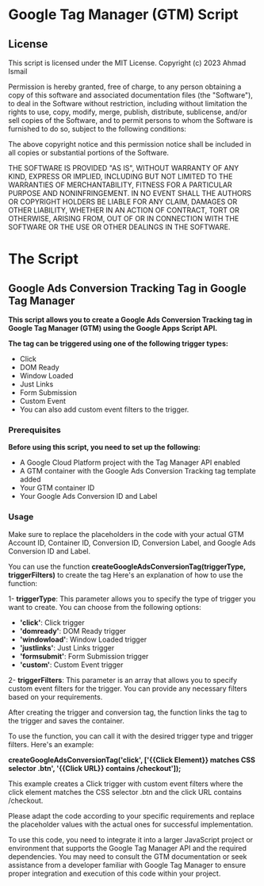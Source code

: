 #  Google Tag Manager (GTM) Script
## License
This script is licensed under the MIT License.
Copyright (c) 2023 Ahmad Ismail

Permission is hereby granted, free of charge, to any person obtaining a copy
of this software and associated documentation files (the "Software"), to deal
in the Software without restriction, including without limitation the rights
to use, copy, modify, merge, publish, distribute, sublicense, and/or sell
copies of the Software, and to permit persons to whom the Software is
furnished to do so, subject to the following conditions:

The above copyright notice and this permission notice shall be included in all
copies or substantial portions of the Software.

THE SOFTWARE IS PROVIDED "AS IS", WITHOUT WARRANTY OF ANY KIND, EXPRESS OR
IMPLIED, INCLUDING BUT NOT LIMITED TO THE WARRANTIES OF MERCHANTABILITY,
FITNESS FOR A PARTICULAR PURPOSE AND NONINFRINGEMENT. IN NO EVENT SHALL THE
AUTHORS OR COPYRIGHT HOLDERS BE LIABLE FOR ANY CLAIM, DAMAGES OR OTHER
LIABILITY, WHETHER IN AN ACTION OF CONTRACT, TORT OR OTHERWISE, ARISING FROM,
OUT OF OR IN CONNECTION WITH THE SOFTWARE OR THE USE OR OTHER DEALINGS IN THE
SOFTWARE.

# The Script

## Google Ads Conversion Tracking Tag in Google Tag Manager
**This script allows you to create a Google Ads Conversion Tracking tag in Google Tag Manager (GTM) using the Google Apps Script API.**

**The tag can be triggered using one of the following trigger types:**

- Click
- DOM Ready
- Window Loaded
- Just Links
- Form Submission
- Custom Event
- You can also add custom event filters to the trigger.

### Prerequisites
**Before using this script, you need to set up the following:**

- A Google Cloud Platform project with the Tag Manager API enabled
- A GTM container with the Google Ads Conversion Tracking tag template added
- Your GTM container ID
- Your Google Ads Conversion ID and Label

### Usage

Make sure to replace the placeholders in the code with your actual GTM Account ID, Container ID, Conversion ID, Conversion Label, and Google Ads Conversion ID and Label.

You can use the function **createGoogleAdsConversionTag(triggerType, triggerFilters)** to create the tag
Here's an explanation of how to use the function:

1- **triggerType**: This parameter allows you to specify the type of trigger you want to create. You can choose from the following options:

- **'click'**: Click trigger
- **'domready'**: DOM Ready trigger
- **'windowload'**: Window Loaded trigger
- **'justlinks'**: Just Links trigger
- **'formsubmit'**: Form Submission trigger
- **'custom'**: Custom Event trigger

2- **triggerFilters**: This parameter is an array that allows you to specify custom event filters for the trigger. You can provide any necessary filters based on your requirements.

  After creating the trigger and conversion tag, the function links the tag to the trigger and saves the container.

  To use the function, you can call it with the desired trigger type and trigger filters. Here's an example:
  
  **createGoogleAdsConversionTag('click', ['{{Click Element}} matches CSS selector .btn', '{{Click URL}} contains /checkout']);**
  
  This example creates a Click trigger with custom event filters where the click element matches the CSS selector .btn and the click     URL contains /checkout.

Please adapt the code according to your specific requirements and replace the placeholder values with the actual ones for successful   implementation.

To use this code, you need to integrate it into a larger JavaScript project or environment that supports the Google Tag Manager API and the required dependencies. You may need to consult the GTM documentation or seek assistance from a developer familiar with Google Tag Manager to ensure proper integration and execution of this code within your project.
